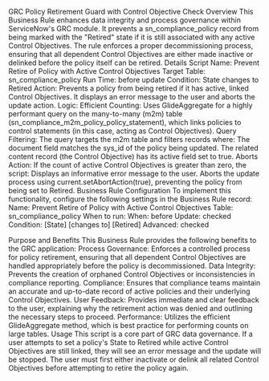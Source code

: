 GRC Policy Retirement Guard with Control Objective Check
Overview
This Business Rule enhances data integrity and process governance within ServiceNow's GRC module. It prevents a sn_compliance_policy record from being marked with the "Retired" state if it is still associated with any active Control Objectives. The rule enforces a proper decommissioning process, ensuring that all dependent Control Objectives are either made inactive or delinked before the policy itself can be retired.
Details
Script Name: Prevent Retire of Policy with Active Control Objectives
Target Table: sn_compliance_policy
Run Time: before update
Condition: State changes to Retired
Action: Prevents a policy from being retired if it has active, linked Control Objectives. It displays an error message to the user and aborts the update action.
Logic:
Efficient Counting: Uses GlideAggregate for a highly performant query on the many-to-many (m2m) table (sn_compliance_m2m_policy_policy_statement), which links policies to control statements (in this case, acting as Control Objectives).
Query Filtering: The query targets the m2m table and filters records where:
The document field matches the sys_id of the policy being updated.
The related content record (the Control Objective) has its active field set to true.
Aborts Action: If the count of active Control Objectives is greater than zero, the script:
Displays an informative error message to the user.
Aborts the update process using current.setAbortAction(true), preventing the policy from being set to Retired.
Business Rule Configuration
To implement this functionality, configure the following settings in the Business Rule record:
Name: Prevent Retire of Policy with Active Control Objectives
Table: sn_compliance_policy
When to run:
When: before
Update: checked
Condition: [State] [changes to] [Retired]
Advanced: checked


Purpose and Benefits
This Business Rule provides the following benefits to the GRC application:
Process Governance: Enforces a controlled process for policy retirement, ensuring that all dependent Control Objectives are handled appropriately before the policy is decommissioned.
Data Integrity: Prevents the creation of orphaned Control Objectives or inconsistencies in compliance reporting.
Compliance: Ensures that compliance teams maintain an accurate and up-to-date record of active policies and their underlying Control Objectives.
User Feedback: Provides immediate and clear feedback to the user, explaining why the retirement action was denied and outlining the necessary steps to proceed.
Performance: Utilizes the efficient GlideAggregate method, which is best practice for performing counts on large tables.
Usage
This script is a core part of GRC data governance. If a user attempts to set a policy's State to Retired while active Control Objectives are still linked, they will see an error message and the update will be stopped. The user must first either inactivate or delink all related Control Objectives before attempting to retire the policy again.
